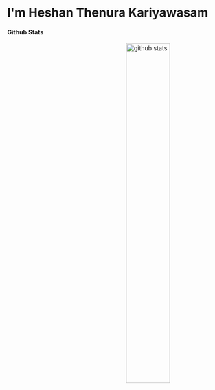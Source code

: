 # I'm Heshan Thenura Kariyawasam 

#### Github Stats
<img src="https://github-readme-stats.vercel.app/api?username={heshanthenura}&show_icons=true&theme=highcontrast" alt="github stats" width="45%" align="right"/>

